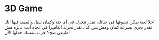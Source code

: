 # 3D Game
احلا لعبة يمكن تشوفها في حياتك،
تقدر تتحرك في أي حتة وكمان تنط، والمميز فيها انك تقدر تجري بسرعة كمان ومش بس كدا، تقدر تحرك الكاميرا في اتجاه انت عايزه
مش طبيعي صح؟ جرب بنفسك
حملها الآن!
